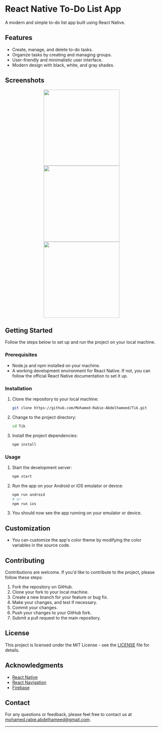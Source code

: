 # React Native To-Do List App

A modern and simple to-do list app built using React Native.

## Features

- Create, manage, and delete to-do tasks.
- Organize tasks by creating and managing groups.
- User-friendly and minimalistic user interface.
- Modern design with black, white, and gray shades.

## Screenshots

<div align="center">
  <img src="https://github.com/Mohamed-Rabie-Abdelhameed/Tik/assets/83073238/5339af26-5765-4925-8a40-6fb78a14e2e6" width="250" hspace="10" />
  <img src="https://github.com/Mohamed-Rabie-Abdelhameed/Tik/assets/83073238/1768a854-7c91-4472-a33f-0ca840dbfcc0" width="250" hspace="10" />
  <img src="https://github.com/Mohamed-Rabie-Abdelhameed/Tik/assets/83073238/26cfb51f-e412-45ac-8c2d-a1f6bf4a42ea" width="250" hspace="10" />
</div>



## Getting Started

Follow the steps below to set up and run the project on your local machine.

### Prerequisites

- Node.js and npm installed on your machine.
- A working development environment for React Native. If not, you can follow the official React Native documentation to set it up.

### Installation

1. Clone the repository to your local machine:

   ```bash
   git clone https://github.com/Mohamed-Rabie-Abdelhameed/Tik.git
   ```

2. Change to the project directory:

   ```bash
   cd Tik
   ```

3. Install the project dependencies:

   ```bash
   npm install
   ```

### Usage

1. Start the development server:

   ```bash
   npm start
   ```

2. Run the app on your Android or iOS emulator or device:

   ```bash
   npm run android
   # or
   npm run ios
   ```

3. You should now see the app running on your emulator or device.

## Customization

- You can customize the app's color theme by modifying the color variables in the source code.

## Contributing

Contributions are welcome. If you'd like to contribute to the project, please follow these steps:

1. Fork the repository on GitHub.
2. Clone your fork to your local machine.
3. Create a new branch for your feature or bug fix.
4. Make your changes, and test if necessary.
5. Commit your changes.
6. Push your changes to your GitHub fork.
7. Submit a pull request to the main repository.

## License

This project is licensed under the MIT License - see the [LICENSE](LICENSE) file for details.

## Acknowledgments

- [React Native](https://reactnative.dev/)
- [React Navigation](https://reactnavigation.org/)
- [Firebase](https://firebase.google.com/)

## Contact

For any questions or feedback, please feel free to contact us at mohamed.rabie.abdelhameed@gmail.com.

---
